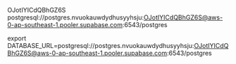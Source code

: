 OJotIYICdQBhGZ6S
postgresql://postgres.nvuokauwdydhusyyhsju:OJotIYICdQBhGZ6S@aws-0-ap-southeast-1.pooler.supabase.com:6543/postgres

export DATABASE_URL=postgresql://postgres.nvuokauwdydhusyyhsju:OJotIYICdQBhGZ6S@aws-0-ap-southeast-1.pooler.supabase.com:6543/postgres
